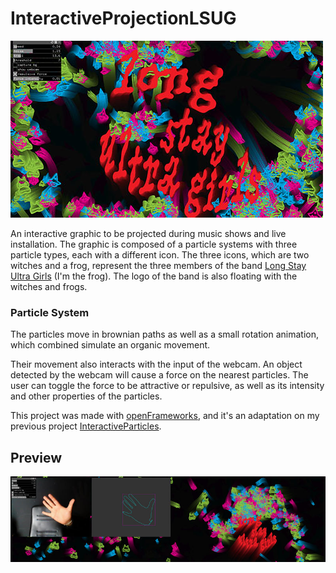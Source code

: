 # InteractiveProjectionLSUG
 ![App preview](preview.jpg)

An interactive graphic to be projected during music shows and live installation. 
The graphic is composed of a particle systems with three particle types, each with a different icon.
The three icons, which are two witches and a frog, represent the three members of the band [Long Stay Ultra Girls](https://bandcamp.com/longstayultragirls) (I'm the frog). The logo of the band is also floating with the witches and frogs.

### Particle System 

The particles move in brownian paths as well as a small rotation animation, which combined simulate an organic movement. 

Their movement also interacts with the input of the webcam. 
An object detected by the webcam  will cause a force on the nearest particles.
The user can toggle the force to be attractive or repulsive, as well as its intensity and other properties of the particles.


This project was made with [openFrameworks](https://openframeworks.cc/), and it's an adaptation on my previous project [InteractiveParticles](https://github.com/AlessioGFerraioli/InteractiveParticles/tree/main).

## Preview

 ![App preview](preview2.jpg)